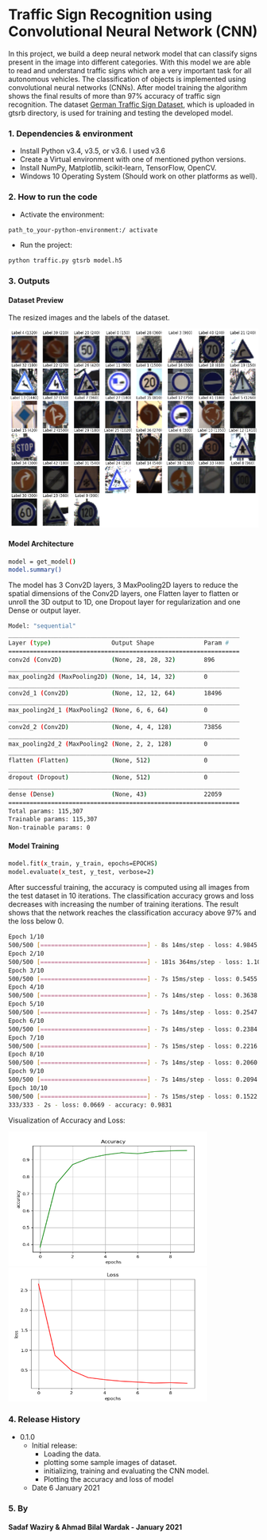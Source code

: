 # Traffic Sign Recognition using Convolutional Neural Network (CNN)


In this project, we build a deep neural network model that can classify signs present in the image
into different categories. With this model we are able to read and understand traffic signs which are a very
important task for all autonomous vehicles. The classification of objects is implemented using convolutional
neural networks (CNNs). After model training the algorithm shows the final results of more than 97%
accuracy of traffic sign recognition. The dataset [German Traffic Sign Dataset](https://benchmark.ini.rub.de/gtsrb_news.html), which is uploaded in gtsrb directory, is
used for training and testing the developed model.


### 1. Dependencies & environment

* Install Python v3.4, v3.5, or v3.6. I used v3.6
* Create a Virtual environment with one of mentioned python versions.
* Install NumPy, Matplotlib, scikit-learn, TensorFlow, OpenCV.
* Windows 10 Operating System (Should work on other platforms as well).

### 2. How to run the code
* Activate the environment:
```sh
path_to_your-python-environment:/ activate 
```
* Run the project:
```sh
python traffic.py gtsrb model.h5
```
### 3. Outputs
#### Dataset Preview
The resized images and the labels of the dataset.

<img src="images/dataset.png" width="600" height="400">

#### Model Architecture
```sh
model = get_model()
model.summary()
```
The model has 3 Conv2D layers, 3 MaxPooling2D layers to reduce the spatial dimensions of the Conv2D layers, one Flatten layer to flatten or unroll the 3D output to 1D, one Dropout layer for regularization and one Dense or output layer. 
```sh
Model: "sequential"
_________________________________________________________________
Layer (type)                 Output Shape              Param #
=================================================================
conv2d (Conv2D)              (None, 28, 28, 32)        896
_________________________________________________________________
max_pooling2d (MaxPooling2D) (None, 14, 14, 32)        0
_________________________________________________________________
conv2d_1 (Conv2D)            (None, 12, 12, 64)        18496
_________________________________________________________________
max_pooling2d_1 (MaxPooling2 (None, 6, 6, 64)          0
_________________________________________________________________
conv2d_2 (Conv2D)            (None, 4, 4, 128)         73856
_________________________________________________________________
max_pooling2d_2 (MaxPooling2 (None, 2, 2, 128)         0
_________________________________________________________________
flatten (Flatten)            (None, 512)               0
_________________________________________________________________
dropout (Dropout)            (None, 512)               0
_________________________________________________________________
dense (Dense)                (None, 43)                22059
=================================================================
Total params: 115,307
Trainable params: 115,307
Non-trainable params: 0
```

#### Model Training
```sh
model.fit(x_train, y_train, epochs=EPOCHS)
model.evaluate(x_test, y_test, verbose=2)
```
After successful training, the accuracy is computed using all images from the test dataset in 10 iterations. The classification accuracy grows and loss decreases with increasing the number of training iterations. The result shows that the network reaches the classification accuracy above 97% and the loss below 0.
```sh
Epoch 1/10
500/500 [==============================] - 8s 14ms/step - loss: 4.9845 - accuracy: 0.2062
Epoch 2/10
500/500 [==============================] - 181s 364ms/step - loss: 1.1079 - accuracy: 0.6811
Epoch 3/10
500/500 [==============================] - 7s 15ms/step - loss: 0.5455 - accuracy: 0.8435
Epoch 4/10
500/500 [==============================] - 7s 14ms/step - loss: 0.3638 - accuracy: 0.8940
Epoch 5/10
500/500 [==============================] - 7s 14ms/step - loss: 0.2547 - accuracy: 0.9280
Epoch 6/10
500/500 [==============================] - 7s 14ms/step - loss: 0.2384 - accuracy: 0.9321
Epoch 7/10
500/500 [==============================] - 7s 15ms/step - loss: 0.2216 - accuracy: 0.9390
Epoch 8/10
500/500 [==============================] - 7s 14ms/step - loss: 0.2060 - accuracy: 0.9434
Epoch 9/10
500/500 [==============================] - 7s 14ms/step - loss: 0.2094 - accuracy: 0.9421
Epoch 10/10
500/500 [==============================] - 7s 15ms/step - loss: 0.1522 - accuracy: 0.9573
333/333 - 2s - loss: 0.0669 - accuracy: 0.9831
```

Visualization of Accuracy and Loss:
<div> 
<img src="images/acc.png" width="400" height="270"><img src="images/loss.png" width="400" height="270">
</div>

### 4. Release History

* 0.1.0
    * Initial release: 
      * Loading the data.
      * plotting some sample images of dataset.
      * initializing, training and evaluating the CNN model.
      * Plotting the accuracy and loss of model
    * Date 6 January 2021
    
### 5. By
#### Sadaf Waziry & Ahmad Bilal Wardak - January 2021
